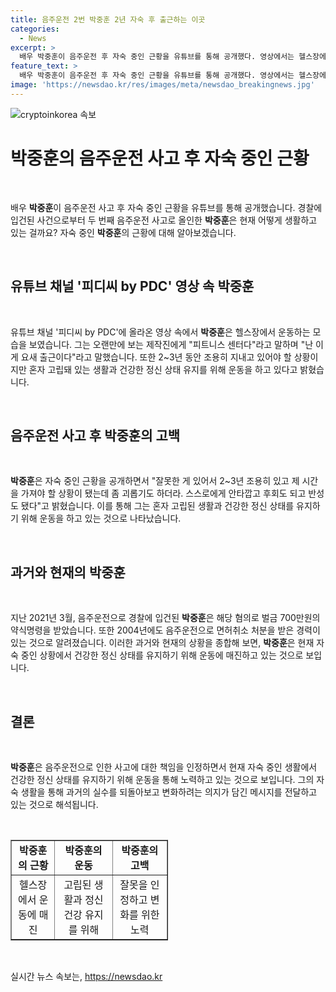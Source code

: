```yaml
---
title: 음주운전 2번 박중훈 2년 자숙 후 출근하는 이곳
categories:
  - News
excerpt: >
  배우 박중훈이 음주운전 후 자숙 중인 근황을 유튜브를 통해 공개했다. 영상에서는 헬스장에서 운동하는 모습이 담겨있으며, 박중훈은 오랜만에 공개된 모습에 대해 이야기했다. 그는 잘못을 인정하고 반성하는 모습을 보였으며, 약간의 고립된 생활 속에서 건강과 정신 상태를 유지하기 위해 노력하고 있다고 말했다. 해당 음주운전으로 벌금 700만원의 약식명령을 받은 박중훈은 이를 통해 2004년에도 음주운전으로 면허취소 처분을 받은 경험이 있다는 점을 공개했다.
feature_text: >
  배우 박중훈이 음주운전 후 자숙 중인 근황을 유튜브를 통해 공개했다. 영상에서는 헬스장에서 운동하는 모습이 담겨있으며, 박중훈은 오랜만에 공개된 모습에 대해 이야기했다. 그는 잘못을 인정하고 반성하는 모습을 보였으며, 약간의 고립된 생활 속에서 건강과 정신 상태를 유지하기 위해 노력하고 있다고 말했다. 해당 음주운전으로 벌금 700만원의 약식명령을 받은 박중훈은 이를 통해 2004년에도 음주운전으로 면허취소 처분을 받은 경험이 있다는 점을 공개했다.
image: 'https://newsdao.kr/res/images/meta/newsdao_breakingnews.jpg'
---
```


<p><img src="https://newsdao.kr/res/images/meta/newsdao_breakingnews.jpg" alt="cryptoinkorea 속보" /></p>

<h1 data-ke-size="size26"><b>박중훈</b>의 음주운전 사고 후 자숙 중인 근황</h1>

<p data-ke-size="size16">&nbsp;</p>

<p>배우 <b>박중훈</b>이 음주운전 사고 후 자숙 중인 근황을 유튜브를 통해 공개했습니다. 경찰에 입건된 사건으로부터 두 번째 음주운전 사고로 올인한 <b>박중훈</b>은 현재 어떻게 생활하고 있는 걸까요? 자숙 중인 <b>박중훈</b>의 근황에 대해 알아보겠습니다.</p>

<p data-ke-size="size16">&nbsp;</p>

<h2 data-ke-size="size24"><b>유튜브 채널 '피디씨 by PDC' 영상 속 <b>박중훈</b></b></h2>

<p data-ke-size="size16">&nbsp;</p>

<p>유튜브 채널 '피디씨 by PDC'에 올라온 영상 속에서 <b>박중훈</b>은 헬스장에서 운동하는 모습을 보였습니다. 그는 오랜만에 보는 제작진에게 "피트니스 센터다"라고 말하며 "난 이게 요새 출근이다"라고 말했습니다. 또한 2~3년 동안 조용히 지내고 있어야 할 상황이지만 혼자 고립돼 있는 생활과 건강한 정신 상태 유지를 위해 운동을 하고 있다고 밝혔습니다.</p>

<p data-ke-size="size16">&nbsp;</p>

<h2 data-ke-size="size24">음주운전 사고 후 <b>박중훈</b>의 고백</h2>

<p data-ke-size="size16">&nbsp;</p>

<p><b>박중훈</b>은 자숙 중인 근황을 공개하면서 "잘못한 게 있어서 2~3년 조용히 있고 제 시간을 가져야 할 상황이 됐는데 좀 괴롭기도 하더라. 스스로에게 안타깝고 후회도 되고 반성도 됐다"고 밝혔습니다. 이를 통해 그는 혼자 고립된 생활과 건강한 정신 상태를 유지하기 위해 운동을 하고 있는 것으로 나타났습니다.</p>

<p data-ke-size="size16">&nbsp;</p>

<h2 data-ke-size="size24"><b>과거와 현재의 <b>박중훈</b></b></h2>

<p data-ke-size="size16">&nbsp;</p>

<p>지난 2021년 3월, 음주운전으로 경찰에 입건된 <b>박중훈</b>은 해당 혐의로 벌금 700만원의 약식명령을 받았습니다. 또한 2004년에도 음주운전으로 면허취소 처분을 받은 경력이 있는 것으로 알려졌습니다. 이러한 과거와 현재의 상황을 종합해 보면, <b>박중훈</b>은 현재 자숙 중인 상황에서 건강한 정신 상태를 유지하기 위해 운동에 매진하고 있는 것으로 보입니다.</p>

<p data-ke-size="size16">&nbsp;</p>

<h2 data-ke-size="size24"><b>결론</b></h2>

<p data-ke-size="size16">&nbsp;</p>

<p><b>박중훈</b>은 음주운전으로 인한 사고에 대한 책임을 인정하면서 현재 자숙 중인 생활에서 건강한 정신 상태를 유지하기 위해 운동을 통해 노력하고 있는 것으로 보입니다. 그의 자숙 생활을 통해 과거의 실수를 되돌아보고 변화하려는 의지가 담긴 메시지를 전달하고 있는 것으로 해석됩니다.</p>

<p data-ke-size="size16">&nbsp;</p>

<table border="1" style="width: 50%;">
<tbody>
<tr>
<td style="text-align: center; height: 17px;"><b>박중훈의 근황</b></td>
<td style="text-align: center; height: 17px;"><b>박중훈의 운동</b></td>
<td style="text-align: center; height: 17px;"><b>박중훈의 고백</b></td>
</tr>
<tr>
<td style="text-align: center; height: 17px;">헬스장에서 운동에 매진</td>
<td style="text-align: center; height: 17px;">고립된 생활과 정신 건강 유지를 위해</td>
<td style="text-align: center; height: 17px;">잘못을 인정하고 변화를 위한 노력</td>
</tr>
</tbody>
</table>

<p data-ke-size="size16">&nbsp;</p>
실시간 뉴스 속보는, <a href="https://newsdao.kr" rel="dofollow">https://newsdao.kr</a>


